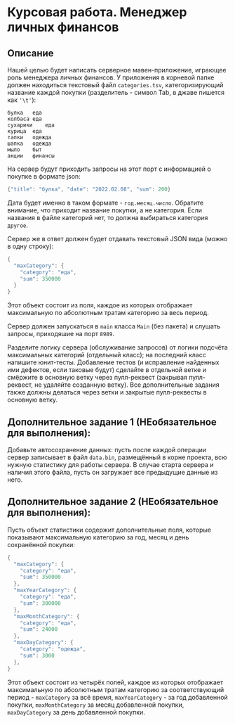 # **Курсовая работа. Менеджер личных финансов**


## **Описание** 

Нашей целью будет написать серверное мавен-приложение, играющее роль менеджера личных финансов. У приложения в корневой папке должен находиться текстовый файл ```categories.tsv```, категоризирующий название каждой покупки (разделитель - символ Tab, в джаве пишется как ```'\t'```):

```
булка	еда
колбаса	еда
сухарики	еда
курица	еда
тапки	одежда
шапка	одежда
мыло	быт
акции	финансы
```

На сервер будут приходить запросы на этот порт с информацией о покупке в формате json:

```java
{"title": "булка", "date": "2022.02.08", "sum": 200}
```
Дата будет именно в таком формате - ```год.месяц.число```. Обратите внимание, что приходит название покупки, а не категория. Если названия в файле категорий нет, то должна выбиратьcя категория ```другое```.

Сервер же в ответ должен будет отдавать текстовый JSON вида (можно в одну строку):

```java
{
  "maxCategory": {
    "category": "еда",
    "sum": 350000
  }
}
```
Этот объект состоит из поля, каждое из которых отображает максимальную по абсолютным тратам категорию за весь период.

Сервер должен запускаться в ```main``` класса ```Main``` (без пакета) и слушать запросы, приходяшие на порт ```8989```.

Разделите логику сервера (обслуживание запросов) от логики подсчёта максимальных категорий (отдельный класс); на последний класс напишите юнит-тесты. Добавление тестов (и исправление найденных ими дефектов, если таковые будут) сделайте в отдельной ветке и смёржите в основную ветку через пулл-реквест (закрывая пулл-реквест, не удаляйте созданную ветку). Все дополнительные задания также должны делаться через ветки и закрытые пулл-реквесты в основную ветку.


## **Дополнительное задание 1 (НЕобязательное для выполнения):**
Добавьте автосохранение данных: пусть после каждой операции сервер записывает в файл ```data.bin```, размещённый в корне проекта, всю нужную статистику для работы сервера. В случае старта сервера и наличия этого файла, пусть он загружает все предыдущие данные из него.

## **Дополнительное задание 2 (НЕобязательное для выполнения):**

Пусть объект статистики содержит дополнительные поля, которые показывают максимальную категорию за год, месяц и день сохранённой покупки:

```java
{
  "maxCategory": {
    "category": "еда",
    "sum": 350000
  },
  "maxYearCategory": {
    "category": "еда",
    "sum": 300000
  },
  "maxMonthCategory": {
    "category": "еда",
    "sum": 24000
  },
  "maxDayCategory": {
    "category": "одежда",
    "sum": 3000
  },
}
```
Этот объект состоит из четырёх полей, каждое из которых отображает максимальную по абсолютным тратам категорию за соответствующий период - ```maxCategory``` за всё время, ```maxYearCategory``` - за год добавленной покупки, ```maxMonthCategory``` за месяц добавленной покупки, ```maxDayCategory``` за день добавленной покупки.